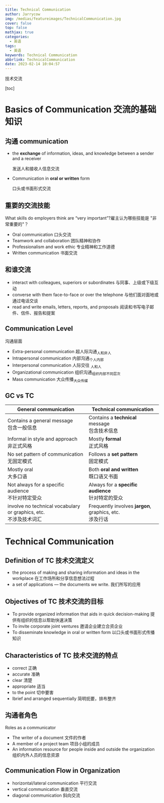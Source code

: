 ```yaml
---
title: Technical Communication
author: Jarrycow
img: /medias/featureimages/TechnicalCommunication.jpg
cover: false
top: false
mathjax: true
categories:
  - 英语
tags:
  - 英语
keywords: Technical Communication
abbrlink: TechnicalCommunication
date: 2023-02-14 10:04:57
---
```


   技术交流

<!--more-->

[toc]

# Basics of Communication 交流的基础知识

## 沟通 communication

- the **exchange** of information, ideas, and knowledge between a sender and a receiver

  发送人和接收人信息交流

- Communication in **oral or written** form

  口头或书面形式交流

## 重要的交流技能    

What skills do employers think are “very important”?雇主认为哪些技能是 "非常重要的"？

- Oral  communication 口头交流
- Teamwork  and collaboration 团队精神和协作
- Professionalism  and work ethic 专业精神和工作道德
- Written  communication  书面交流

## 和谁交流

- interact with colleagues, superiors or subordinates   与同事、上级或下级互动 
- converse with them face-to-face or over the telephone  与他们面对面地或通过电话交谈
- read and write emails, letters, reports, and proposals  阅读和书写电子邮件、信件、报告和提案

## Communication Level

沟通层面

- Extra-personal communication 超人际沟通<sub>人和非人</sub>
- Intrapersonal communication 内部沟通<sub>个人内部</sub>
- Interpersonal communication 人际交往 <sub>人和人</sub>
- Organizational communication 组织沟通<sub>组织内部不同层次</sub>
- Mass communication 大众传播<sub>大众传媒</sub>

## GC vs TC

| **General  communication**                                   | **Technical  communication**                                |
| ------------------------------------------------------------ | ----------------------------------------------------------- |
| Contains  a general message<br>包含一般信息                  | Contains  a **technical** message<br/>包含技术信息          |
| Informal  in style and approach<br/>非正式风格               | Mostly  **formal**<br/>正式风格                             |
| No  set pattern of communication<br/>无固定模式              | Follows  a **set pattern**<br/>固定模式                     |
| Mostly  oral<br/>大多口语                                    | Both **oral and written**<br/>既口语又书面                  |
| Not  always for a specific audience<br/>不针对特定受众       | Always  for a **specific audience**<br/>针对特定的受众      |
| involve  no technical vocabulary or graphics, etc.<br/>不涉及技术词汇 | Frequently involves **jargon**, graphics, etc.<br/>涉及行话 |

# Technical Communication

## Definition of TC  技术交流定义

- the process of making and sharing information and ideas in the workplace  在工作场所和分享信息想法过程
- a set of applications — the documents we write.  我们所写的应用

## Objectives of TC 技术交流的目标

- To provide organized information that aids in quick decision-making  提供有组织的信息以帮助快速决策
- To invite corporate joint ventures  邀请企业建立合资企业
- To disseminate knowledge in oral or written form  以口头或书面形式传播知识

## Characteristics of TC 技术交流的特点

- correct  正确
- accurate 准确
- clear 清楚
- appropriate 适当
- to the point 切中要害
- lbrief and arranged sequentially 简明扼要，排布整齐

## 沟通者角色

Roles as a communicator

- The writer of a document  文件的作者
- A member of a project team  项目小组的成员
- An information resource for people inside and outside the organization  组织内外人员的信息资源

## Communication Flow in Organization

- horizontal/lateral communication 平行交流
- vertical communication 垂直交流
- diagonal communication 斜向交流